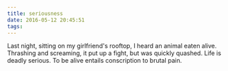 ```yaml
---
title: seriousness
date: 2016-05-12 20:45:51
tags:
---
```


Last night,
sitting on my girlfriend's rooftop, 
I heard an animal eaten alive.
Thrashing and screaming,
it put up a fight,
but was quickly quashed.
Life is deadly serious.
To be alive
entails conscription to brutal pain.
